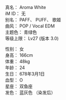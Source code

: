 真名： Aroma White  
iM ID： 无  
别名： PAFF、 PUFF、 歌姬  
曲风： POP / Vocal EDM  
主题色： 青绿色  
等级上限： Lv27 (版本 3.0)  

性别： 女  
身高： 166cm  
体重： 48kg  
年龄： 24  
生日： 678年3月1日  
血型： O  
星座： 双鱼座  
发色： 蓝灰色 （染发后）  